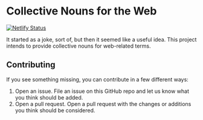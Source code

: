 # Collective Nouns for the Web
[![Netlify Status](https://api.netlify.com/api/v1/badges/ac5c94be-762d-4502-bf71-e26b09aeec2b/deploy-status)](https://app.netlify.com/sites/collective-nouns/deploys)

It started as a joke, sort of, but then it seemed like a useful idea. This project intends to provide collective nouns for web-related terms.

## Contributing

If you see something missing, you can contribute in a few different ways:

1. Open an issue. File an issue on this GitHub repo and let us know what you think should be added.
2. Open a pull request. Open a pull request with the changes or additions you think should be considered.

